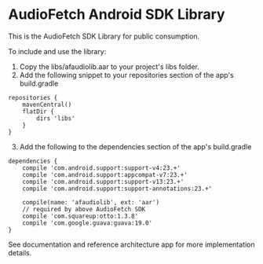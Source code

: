 # AudioFetch Android SDK Library

This is the AudioFetch SDK Library for public consumption.

To include and use the library:

1.  Copy the libs/afaudiolib.aar to your project's libs folder.
2.  Add the following snippet to your repositories section of the app's build.gradle

```
repositories {
    mavenCentral()
    flatDir {
        dirs 'libs'
    }
}
```

3.  Add the following to the dependencies section of the app's build.gradle

```
dependencies {
    compile 'com.android.support:support-v4:23.+'
    compile 'com.android.support:appcompat-v7:23.+'
    compile 'com.android.support:support-v13:23.+'
    compile 'com.android.support:support-annotations:23.+'

    compile(name: 'afaudiolib', ext: 'aar')
    // required by above AudioFetch SDK
    compile 'com.squareup:otto:1.3.8'
    compile 'com.google.guava:guava:19.0'
}
```

See documentation and reference architecture app for more implementation details.
